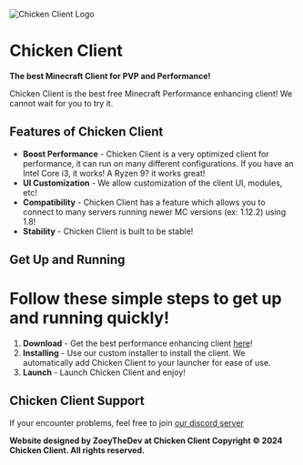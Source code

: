 ![Chicken Client Logo]("link_here")

# Chicken Client

**The best Minecraft Client for PVP and Performance!**

Chicken Client is the best free Minecraft Performance enhancing client! We cannot wait for you to try it.

## Features of Chicken Client

- **Boost Performance** - Chicken Client is a very optimized client for performance, it can run on many different configurations. If you have an Intel Core i3, it works! A Ryzen 9? it works great!
- **UI Customization** - We allow customization of the client UI, modules, etc!
- **Compatibility** - Chicken Client has a feature which allows you to connect to many servers running newer MC versions (ex: 1.12.2) using 1.8!
- **Stability** - Chicken Client is built to be stable!

## Get Up and Running
# Follow these simple steps to get up and running quickly!

1. **Download** - Get the best performance enhancing client [here](https://client.chickennetwork.fun)!
2. **Installing** - Use our custom installer to install the client. We automatically add Chicken Client to your launcher for ease of use.
4. **Launch** - Launch Chicken Client and enjoy!

## Chicken Client Support
If your encounter problems, feel free to join [our discord server](https://discord.gg/JqPrpkezXh)

**Website designed by ZoeyTheDev at Chicken Client
Copyright © 2024 Chicken Client. All rights reserved.**
